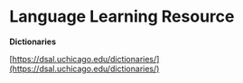 # Language Learning Resource

**Dictionaries**

[https://dsal.uchicago.edu/dictionaries/](https://dsal.uchicago.edu/dictionaries/)